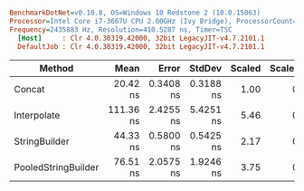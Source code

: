 ``` ini

BenchmarkDotNet=v0.10.8, OS=Windows 10 Redstone 2 (10.0.15063)
Processor=Intel Core i7-3667U CPU 2.00GHz (Ivy Bridge), ProcessorCount=4
Frequency=2435883 Hz, Resolution=410.5287 ns, Timer=TSC
  [Host]     : Clr 4.0.30319.42000, 32bit LegacyJIT-v4.7.2101.1
  DefaultJob : Clr 4.0.30319.42000, 32bit LegacyJIT-v4.7.2101.1


```
 |              Method |      Mean |     Error |    StdDev | Scaled | ScaledSD |  Gen 0 |  Gen 1 |  Gen 2 | Allocated |
 |-------------------- |----------:|----------:|----------:|-------:|---------:|-------:|-------:|-------:|----------:|
 |              Concat |  20.42 ns | 0.3408 ns | 0.3188 ns |   1.00 |     0.00 | 0.0095 |      - |      - |      20 B |
 |         Interpolate | 111.36 ns | 2.4255 ns | 5.4251 ns |   5.46 |     0.28 | 0.0094 |      - |      - |      20 B |
 |       StringBuilder |  44.33 ns | 0.5800 ns | 0.5425 ns |   2.17 |     0.04 | 0.0438 |      - |      - |      92 B |
 | PooledStringBuilder |  76.51 ns | 2.0575 ns | 1.9246 ns |   3.75 |     0.11 | 0.0061 | 0.0029 | 0.0001 |      27 B |
